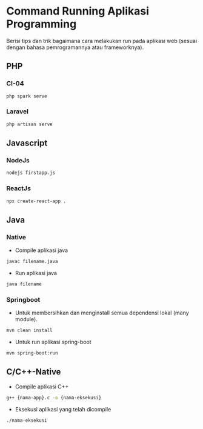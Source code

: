 # Command Running Aplikasi Programming

Berisi tips dan trik bagaimana cara melakukan run pada aplikasi web (sesuai dengan bahasa pemrogramannya atau frameworknya).

## PHP

### CI-04

```bash
php spark serve 
```

### Laravel

```bash
php artisan serve
```

## Javascript

### NodeJs

```bash
nodejs firstapp.js
```

### ReactJs

```bash
npx create-react-app .
```

## Java

### Native

- Compile aplikasi java

```bash
javac filename.java
```

- Run aplikasi java

```bash
java filename
```

### Springboot

- Untuk membersihkan dan menginstall semua dependensi lokal (many module).

```bash
mvn clean install
```

- Untuk run aplikasi spring-boot

```bash
mvn spring-boot:run
```

## C/C++-Native

- Compile aplikasi C++

```bash
g++ {nama-app}.c -o {nama-eksekusi}
```

- Eksekusi aplikasi yang telah dicompile

```bash
./nama-eksekusi
```
